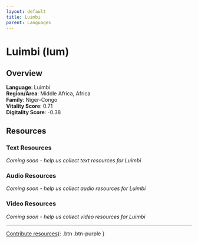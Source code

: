 ```yaml
---
layout: default
title: Luimbi
parent: Languages
---
```


# Luimbi (lum)

## Overview

**Language**: Luimbi  
**Region/Area**: Middle Africa, Africa  
**Family**: Niger-Congo  
**Vitality Score**: 0.71  
**Digitality Score**: -0.38  

## Resources

### Text Resources
*Coming soon - help us collect text resources for Luimbi*

### Audio Resources
*Coming soon - help us collect audio resources for Luimbi*

### Video Resources
*Coming soon - help us collect video resources for Luimbi*

---

[Contribute resources](https://fairtrain.github.io/){: .btn .btn-purple }
